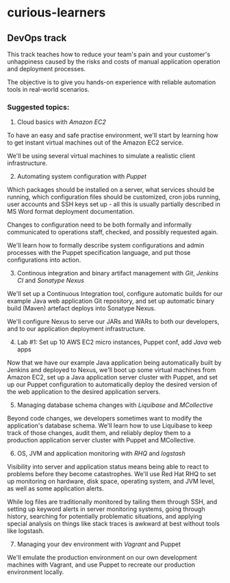 # curious-learners

## DevOps track

This track teaches how to reduce your team's pain and your customer's
unhappiness caused by the risks and costs of manual application operation
and deployment processes.

The objective is to give you hands-on experience with reliable automation
tools in real-world scenarios.

### Suggested topics:

1. Cloud basics with *Amazon EC2*

To have an easy and safe practise environment, we'll start by learning how
to get instant virtual machines out of the Amazon EC2 service.

We'll be using several virtual machines to simulate a realistic client
infrastructure. 

2. Automating system configuration with *Puppet*

Which packages should be installed on a server, what services should be running,
which configuration files should be customized, cron jobs running, user accounts
and SSH keys set up - all this is usually partially described in MS Word format
deployment documentation. 

Changes to configuration need to be both formally and informally communicated
to operations staff, checked, and possibly requested again.

We'll learn how to formally describe system configurations and admin processes
with the Puppet specification language, and put those configurations into action.

3. Continous integration and binary artifact management with *Git*, *Jenkins CI* and *Sonatype Nexus*

We'll set up a Continuous Integration tool, configure automatic builds for our
example Java web application Git repository, and set up automatic binary build
(Maven) artefact deploys into Sonatype Nexus.

We'll configure Nexus to serve our JARs and WARs to both our developers, and
to our application deployment infrastructure.

4. Lab #1: Set up 10 AWS EC2 micro instances, Puppet conf, add *Java* web apps

Now that we have our example Java application being automatically built 
by Jenkins and deployed to Nexus, we'll boot up some virtual machines 
from Amazon EC2, set up a Java application server cluster with Puppet, 
and set up our Puppet configuration to automatically deploy the desired 
version of the web application to the desired application servers.

5. Managing database schema changes with *Liquibase* and *MCollective*

Beyond code changes, we developers sometimes want to modify the application's
database schema. We'll learn how to use Liquibase to keep track of those changes,
audit them, and reliably deploy them to a production application server cluster
with Puppet and MCollective.

6. OS, JVM and application monitoring with *RHQ* and *logstash*

Visibility into server and application status means being able to react to
problems before they become catastrophes. We'll use Red Hat RHQ to set up
monitoring on hardware, disk space, operating system, and JVM level, as
well as some application alerts.

While log files are traditionally monitored by tailing them through SSH,
and setting up keyword alerts in server monitoring systems, going through
history, searching for potentially problematic situations, and applying
special analysis on things like stack traces is awkward at best without
tools like logstash.

7. Managing your dev environment with *Vagrant* and Puppet

We'll emulate the production environment on our own development machines
with Vagrant, and use Puppet to recreate our production environment locally.
